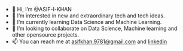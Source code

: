 - 👋 Hi, I’m @ASIF-I-KHAN
- 👀 I’m interested in new and extraordinary tech and tech ideas.
- 🌱 I’m currently learning Data Science and Machine Learning.
- 💞️ I’m looking to collaborate on Data Science, Machine learning and other opensource projects.
- 📫 You can reach me at asifkhan.9781@gmail.com and [linkedin](https://www.linkedin.com/in/asif-i-khan/)

<!---
ASIF-I-KHAN/ASIF-I-KHAN is a ✨ special ✨ repository because its `README.md` (this file) appears on your GitHub profile.
You can click the Preview link to take a look at your changes.
--->
